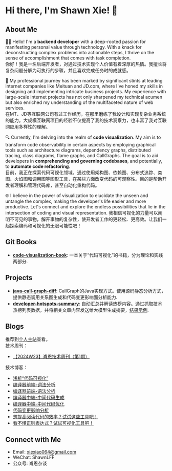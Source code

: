 <!--
**Xiaoxie1994/Xiaoxie1994** is a ✨ _special_ ✨ repository because its `README.md` (this file) appears on your GitHub profile.

Here are some ideas to get you started:

- 🔭 I’m currently working on ...
- 🌱 I’m currently learning ...
- 👯 I’m looking to collaborate on ...
- 🤔 I’m looking for help with ...
- 💬 Ask me about ...
- 📫 How to reach me: ...
- 😄 Pronouns: ...
- ⚡ Fun fact: ...
-->
# Hi there, I'm Shawn Xie! 👋

## About Me
👨‍💻 Hello! I'm a **backend developer** with a deep-rooted passion for manifesting personal value through technology. With a knack for deconstructing complex problems into actionable steps, I thrive on the sense of accomplishment that comes with task completion.    
你好！我是一名后端开发者，对通过技术实现个人价值有着深厚的热情。我擅长将复杂问题分解为可执行的步骤，并且喜欢完成任务时的成就感。

🚀 My professional journey has been marked by significant stints at leading internet companies like Meituan and JD.com, where I've honed my skills in designing and implementing intricate business projects. My experience with large-scale internet projects has not only sharpened my technical acumen but also enriched my understanding of the multifaceted nature of web services.    
在MT、JD等互联网公司有过工作经历，在那里磨练了我设计和实现复杂业务系统的能力。大规模互联网项目的经验不仅提高了我的技术洞察力，也丰富了我对互联网应用多样性的理解。

🔍 Currently, I'm delving into the realm of **code visualization**. My aim is to transform code observability in certain aspects by employing graphical tools such as architecture diagrams, dependency graphs, distributed tracing, class diagrams, flame graphs, and CallGraphs. The goal is to aid developers in **comprehending and governing codebases**, and potentially, to **automate code refactoring**.     
目前，我正在探索代码可视化领域。通过使用架构图、依赖图、分布式追踪、类图、火焰图和调用图等图形工具，在某些方面改变代码的可观察性。目的是帮助开发者理解和管理代码库，甚至自动化重构代码。

🌐 I believe in the power of visualization to elucidate the unseen and untangle the complex, making the developer's life easier and more productive. Let's connect and explore the endless possibilities that lie in the intersection of coding and visual representation.
我相信可视化的力量可以阐明不可见的事物，解开事物的复杂性，使开发者工作的更轻松、更高效。让我们一起探索编码和可视化的无限可能性吧！

## Git Books
- **[code-visualization-book](https://xiexiao064.gitbook.io/code-visualization)**: 一本关于“代码可视化”的书籍，分为理论和实践两部分. 

## Projects
- **[java-call-graph-diff](https://github.com/Xiaoxie1994/java-call-graph-diff)**: CallGraph的Java实现方式。使用源码静态分析方式，提供静态调用关系图生成和代码变更影响面分析能力.
- **[developer-hotspots-summary](https://github.com/Xiaoxie1994/developer-hotspots-summary)**: 自动汇总并解读热榜内容。通过抓取技术热榜列表数据，并将相关文章内容发送给大模型生成摘要，[结果示例](https://github.com/Xiaoxie1994/developer-hotspots-summary/blob/main/result/2024-05-28%E7%83%AD%E9%97%A8%E6%96%87%E7%AB%A0.md).

## Blogs
推荐到[个人主站](https://www.shawnxie.top/)查看。<br>
技术周刊：
- [【2024W23】肖恩技术周刊（第1期）](https://www.shawnxie.top/archives/1717738217389)

技术博客：
- [浅析“代码可视化”](https://juejin.cn/post/7291321879321641019)
- [编译器前端-词法分析](https://www.shawnxie.top/archives/lexical-analysis)
- [编译器前端-语法分析](https://www.shawnxie.top/archives/syntactic-analysis)
- [编译器中端-中间代码生成](https://www.shawnxie.top/archives/generate-intermediate-representation)
- [编译器中端-中间代码优化](https://www.shawnxie.top/archives/opt-intermediate-representation)
- [代码变更影响分析](https://juejin.cn/post/7304561386889543706)
- [想提高阅读代码的效率？试试这些工具吧！](https://www.shawnxie.top/archives/1716733748336)
- [看不懂正则表达式？试试可视化工具吧！](https://www.shawnxie.top/archives/1716736791836)

## Connect with Me
- Email: [xiexiao064@gmail.com](mailto:xiexiao064@gmail.com)
- WeChat: ShawnLFF
- 公众号: 肖恩杂谈

<!-- ![Xiaoxie1994's GitHub stats](https://github-readme-stats.vercel.app/api?username=Xiaoxie1994&show_icons=true) -->
